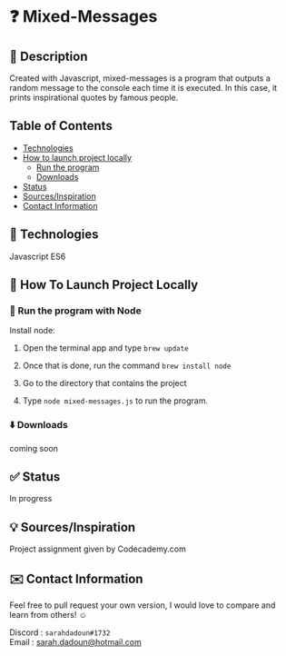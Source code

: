 # :question: Mixed-Messages

## :mag_right: Description

Created with Javascript, mixed-messages is a program that outputs a random message to the console each time it is executed. In this case, it prints inspirational quotes by famous people.

## Table of Contents

* [Technologies](#technologies)
* [How to launch project locally](#how-to-launch-project-locally)
  * [Run the program](#run-the-program)
  * [Downloads](#downloads)
* [Status](#status)
* [Sources/Inspiration](#sources/inspiration)
* [Contact Information](#contact-information)

## :wrench: Technologies

Javascript ES6

## :rocket: How To Launch Project Locally

### :running: Run the program with Node

Install node:

1. Open the terminal app and type `brew update`

2. Once that is done, run the command `brew install node`

3. Go to the directory that contains the project

4. Type `node mixed-messages.js` to run the program.

### :arrow_down: Downloads

coming soon

## :white_check_mark: Status

In progress

## :bulb: Sources/Inspiration

Project assignment given by Codecademy.com

## :envelope: Contact Information

Feel free to pull request your own version, I would love to compare and learn from others! :relaxed:

Discord : `sarahdadoun#1732`  
Email : sarah.dadoun@hotmail.com
